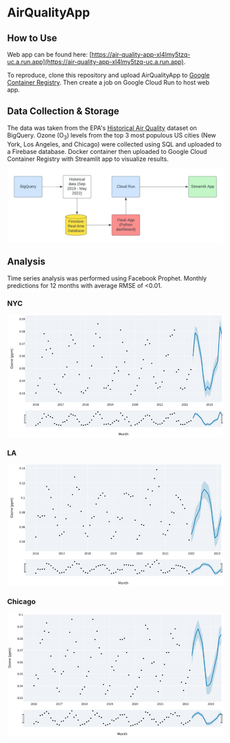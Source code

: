 # AirQualityApp

## How to Use

Web app can be found here: [https://air-quality-app-xl4lmy5tzq-uc.a.run.app](https://air-quality-app-xl4lmy5tzq-uc.a.run.app).

To reproduce, clone this repository and upload AirQualityApp to [Google Container Registry](https://cloud.google.com/container-registry). Then create a job on Google Cloud Run to host web app. 

## Data Collection & Storage

The data was taken from the EPA's [Historical Air Quality](https://console.cloud.google.com/marketplace/details/epa/historical-air-quality?filter=category:climate&project=wide-ceiling-334016) dataset on BigQuery. Ozone (O<sub>3</sub>) levels from the top 3 most populous US cities (New York, Los Angeles, and Chicago) were collected using SQL and uploaded to a Firebase database. Docker container then uploaded to Google Cloud Container Registry with Streamlit app to visualize results. 

![alt text](https://github.com/smacauda/AirQualityApp/blob/main/images/Tree%20diagrams.jpeg "Tree diagram")

## Analysis

Time series analysis was performed using Facebook Prophet. Monthly predictions for 12 months with average RMSE of <0.01. 

### NYC

![alt text](https://github.com/smacauda/AirQualityApp/blob/main/images/airquality_NYC.png "Ozone Prediction NYC")

### LA

![alt text](https://github.com/smacauda/AirQualityApp/blob/main/images/airquality_LA.png "Ozone Prediction LA")


### Chicago

![alt text](https://github.com/smacauda/AirQualityApp/blob/main/images/airquality_Chicago.png "Ozone Prediction Chicago")
